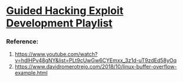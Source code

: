 # [Guided Hacking Exploit Development Playlist](https://www.youtube.com/watch?v=hdlHPv48gNY&list=PLt9cUwGw6CYEmxx_3z1d-uT9zdEd58yOq)

















### Reference:
1. https://www.youtube.com/watch?v=hdlHPv48gNY&list=PLt9cUwGw6CYEmxx_3z1d-uT9zdEd58yOq
2. https://www.davidromerotrejo.com/2018/10/linux-buffer-overflow-example.html
